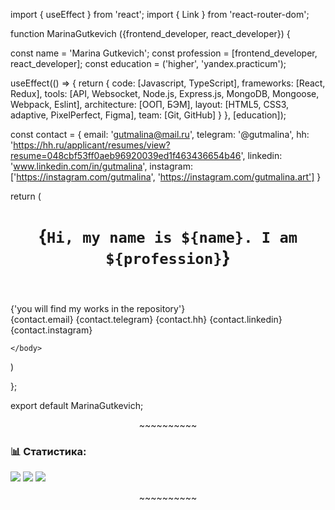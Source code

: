 import { useEffect } from 'react';
import { Link } from 'react-router-dom';

function MarinaGutkevich ({frontend_developer, react_developer}) {
  
  const name = 'Marina Gutkevich';
  const profession = [frontend_developer, react_developer]; 
  const education = ('higher', 'yandex.practicum');

  useEffect(() => {
    return {
        code: [Javascript, TypeScript],
        frameworks: [React, Redux],
        tools: [API, Websocket, Node.js, Express.js, MongoDB, Mongoose, Webpack, Eslint],
        architecture: [ООП, БЭМ], 
        layout: [HTML5, CSS3, adaptive, PixelPerfect, Figma],
        team: [Git, GitHub]
    }
  }, [education]);

  const contact = {
    email: 'gutmalina@mail.ru',
    telegram: '@gutmalina',
    hh: 'https://hh.ru/applicant/resumes/view?resume=048cbf53ff0aeb96920039ed1f463436654b46',
    linkedin: 'www.linkedin.com/in/gutmalina',
    instagram: ['https://instagram.com/gutmalina', 'https://instagram.com/gutmalina.art']
  }

  return (
    <body>
        <header>
          <h1 className="title">{`Hi, my name is ${name}. I am ${profession}`}</h1>
        </header>
        <main>
          <section>{'you will find my works in the repository'}</section>
        </main>
        <footer>
          <nav className="listContact">
            <Link>{contact.email}</Link>
            <Link>{contact.telegram}</Link>
            <Link>{contact.hh}</Link>
            <Link>{contact.linkedin}</Link>
            <Link>{contact.instagram}</Link>
          </nav>
        </footer>

    </body>
  )

};

export default MarinaGutkevich;

<!-- <h2 align="center">Привет, будем знакомиться - я Марина
<img src="https://github.com/blackcater/blackcater/raw/main/images/Hi.gif" height="26"/></h2>
<h3 margin="0" align="center">И я Junior Frontend developer</h3>
<p padding="0" align="center">~~~~~~~~~~</p>
 
 - :mortar_board: Закончила обучение на курсе Яндекс.Практика по направлению Frontend developer
 - :mag_right:  Во время учебы мы изучали CSS, HTML, JavaScript и базовые основы Backend разработки
 - :memo: Знакомились с Figma, GIT, GitHub, Webpack, React, MongoDB, express.js, Node.js
 - :eyes: Создавали проекты, применяя БЭМ, ООП, адаптив, API. Все проекты проходили ревью
 - :muscle:  Сейчас активно занимаюсь поиском работы, перечитываю, повторяю полученные знания, самостоятельно верстаю, решаю [задачки](https://www.codewars.com/users/gutmalina) [![codewars](https://www.codewars.com/users/gutmalina/badges/micro)](https://www.codewars.com/users/gutmalina/badges/micro)
 - :sparkles: Уверена, со временем научусь писать лаконичный и чистый код
 - :point_right: Мое резюме [на Linkedin](www.linkedin.com/in/gutmalina), [на hh.ru](https://hh.ru/applicant/resumes/view?resume=048cbf53ff0aeb96920039ed1f463436654b46), или [в формате PDF](./image/%D0%93%D1%83%D1%82%D0%BA%D0%B5%D0%B2%D0%B8%D1%87%20%D0%9C%D0%B0%D1%80%D0%B8%D0%BD%D0%B0%20%D0%98%D0%B2%D0%B0%D0%BD%D0%BE%D0%B2%D0%BD%D0%B0%20(9).pdf)
 - :dancer: В свободное время живу, люблю и дарю [йогу](https://instagram.com/gutmalina), гуляю со своей собакой и занимаюсь [рукотворчеством](https://instagram.com/gutmalina.art)
 
<p padding="0" align="center">~~~~~~~~~~</p>
 

### :hammer: Языки и инструменты: 
<p padding="0"><img src="./image/file_type_css_icon_130661.svg" height="50"/> 
<img src="./image/file_type_html_icon_130541.svg" height="50"/> 
<img src="./image/file_type_js_official_icon_130509.svg" height="50"/> 
<img src="./image/react_original_logo_icon_146374.svg" height="50"/> 
<img src="./image/file_type_vscode_icon_130084.svg" height="50"/> 
<img src="./image/webpack_original_logo_icon_146300.svg" height="48"/> 
<img src="./image/figma_logo_icon_170157.svg" height="46"/>
<img src="./image/mongodb_plain_wordmark_logo_icon_146423.svg" height="52"/>
<img src="./image/Node-JS-01.svg" height="56"/>
<img src="./image/folder_express_icon_161294.svg" height="50"/></p> -->


<p padding="0" align="center">~~~~~~~~~~</p>

### :bar_chart: Статистика: 
![](https://github-profile-summary-cards.vercel.app/api/cards/repos-per-language?username=gutmalina&theme=github_dark) 
![](https://github-profile-summary-cards.vercel.app/api/cards/stats?username=gutmalina&theme=github_dark)
![](https://github-profile-summary-cards.vercel.app/api/cards/profile-details?username=gutmalina&theme=github_dark)

<p padding="0" align="center">~~~~~~~~~~</p>
